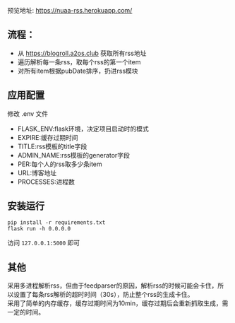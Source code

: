 预览地址:	https://nuaa-rss.herokuapp.com/
## 流程：
- 从 https://blogroll.a2os.club 获取所有rss地址
- 遍历解析每一条rss，取每个rss的第一个item
- 对所有item根据pubDate排序，扔进rss模块

## 应用配置
修改 .env 文件

* FLASK_ENV:flask环境，决定项目启动时的模式
* EXPIRE:缓存过期时间
* TITLE:rss模板的title字段
* ADMIN_NAME:rss模板的generator字段
* PER:每个人的rss取多少条item
* URL:博客地址
* PROCESSES:进程数

## 安装运行
```
pip install -r requirements.txt
flask run -h 0.0.0.0
```
访问 `127.0.0.1:5000` 即可

## 其他
采用多进程解析rss，但由于feedparser的原因，解析rss的时候可能会卡住，所以设置了每条rss解析的超时时间（30s），防止整个rss的生成卡住。  
采用了简单的内存缓存，缓存过期时间为10min，缓存过期后会重新抓取生成，需一定的时间。
